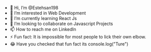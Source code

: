 - 👋 Hi, I’m @Estehsan198
- 👀 I’m interested in Web Development
- 🌱 I’m currently learning React Js
- 💞️ I’m looking to collaborate on Javascript Projects
- 📫 How to reach me on LinkedIn
- ⚡ Fun fact: It is impossible for most people to lick their own elbow.
- 😂 Have you checked that fun fact its console.log("Ture")


